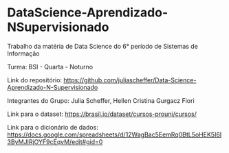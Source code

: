 # DataScience-Aprendizado-NSupervisionado
Trabalho da matéria de Data Science do 6° período de Sistemas de Informação

Turma: BSI - Quarta - Noturno

Link do repositório: https://github.com/juliascheffer/Data-Science-Aprendizado-N-Supervisionado

Integrantes do Grupo: Julia Scheffer, Hellen Cristina Gurgacz Fiori

Link para o dataset: https://brasil.io/dataset/cursos-prouni/cursos/

Link para o dicionário de dados: https://docs.google.com/spreadsheets/d/12WagBac5EemRq0BtL5oHEK5I6I3ByMJIRjOYF9cEqvM/edit#gid=0
